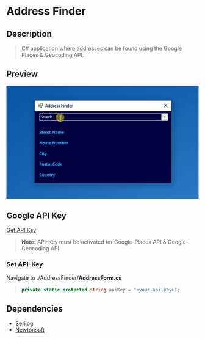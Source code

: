 # Address Finder

## Description
> C# application where addresses can be found using the Google Places &amp; Geocoding API.

## Preview
![](https://github.com/nicholas-dietz/address-finder/blob/master/img/preview.gif)

## Google API Key
[Get API Key](https://developers.google.com/maps/documentation/javascript/get-api-key?hl=en)
> **Note:** API-Key must be activated for Google-Places API & Google-Geocoding API

### Set API-Key
Navigate to ./AddressFinder/**AddressForm.cs**
>```csharp
>private static protected string apiKey = "<your-api-key>";
>```
  
## Dependencies
- [Serilog](https://github.com/serilog/serilog)
- [Newtonsoft](https://github.com/JamesNK/Newtonsoft.Json)
